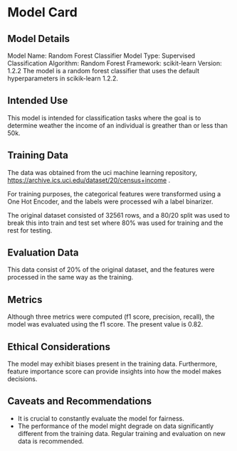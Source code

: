 # Model Card

## Model Details
Model Name: Random Forest Classifier
Model Type: Supervised Classification
Algorithm: Random Forest
Framework: scikit-learn
Version: 1.2.2
The model is a random forest classifier that uses the default hyperparameters
in scikik-learn 1.2.2.
## Intended Use
This model is intended for classification tasks where the goal is to
determine weather the income of an individual is greather than or less than 50k.
## Training Data
The data was obtained from the uci machine learning repository,
https://archive.ics.uci.edu/dataset/20/census+income .

For training purposes, the categorical features were transformed using a One Hot Encoder,
and the labels were processed wih a label binarizer.

The original dataset consisted of 32561 rows, and a 80/20 split was used to break
this into train and test set where 80% was used for training and the rest for testing.
## Evaluation Data
This data consist of 20% of the original dataset, and the features were  processed
in the same way as the training.
## Metrics
Although three metrics were computed (f1 score, precision, recall), the model
was evaluated using the f1 score. The present value is 0.82.
## Ethical Considerations
The model may exhibit biases present in the training data. Furthermore, feature
importance score can provide insights into how the model makes decisions.

## Caveats and Recommendations
- It is crucial to constantly evaluate the model for fairness.
- The performance of the model might degrade on data significantly different from the
  training data. Regular training and evaluation on new data is recommended.